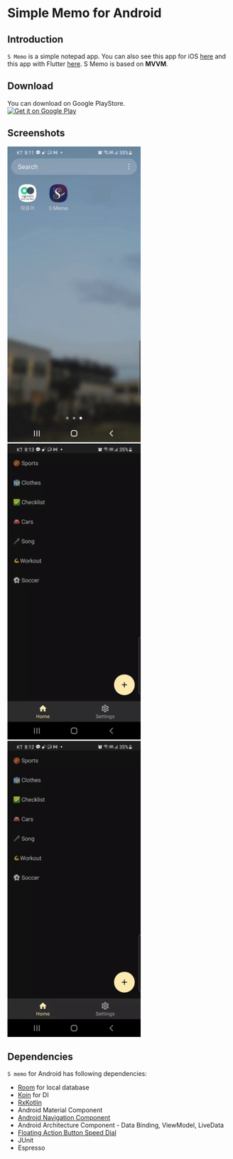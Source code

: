 # Simple Memo for Android

## Introduction
`S Memo` is a simple notepad app. You can also see this app for iOS [here](https://github.com/yologger/simple_memo_ios) and this app with Flutter [here](https://github.com/yologger/simple-memo-flutter). S Memo is based on **MVVM**.

## Download
You can download on Google PlayStore.
<br />
<a href='https://play.google.com/store/apps/details?id=com.yologger.simple_memo.alpha'><img alt='Get it on Google Play' src='https://play.google.com/intl/en_us/badges/static/images/badges/en_badge_web_generic.png' width="280"/></a>

## Screenshots
<img src="/imgs/create_post.gif" width="300">
<img src="/imgs/theme.gif" width="300">
<img src="/imgs/update.gif" width="300">

## Dependencies
`S memo` for Android has following dependencies:
* [Room](https://developer.android.com/training/data-storage/room?hl=ko) for local database
* [Koin](https://github.com/InsertKoinIO/koin) for DI
* [RxKotlin](hhttps://github.com/ReactiveX/RxKotlin)
* Android Material Component
* [Android Navigation Component](https://developer.android.com/guide/navigation/navigation-getting-started)
* Android Architecture Component - Data Binding, ViewModel, LiveData
* [Floating Action Button Speed Dial](https://github.com/leinardi/FloatingActionButtonSpeedDial)
* JUnit
* Espresso